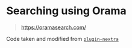 # Searching using Orama

> https://oramasearch.com/

Code taken and modified from [`plugin-nextra`](https://github.com/oramasearch/orama/blob/main/packages/plugin-nextra/src/index.tsx)
